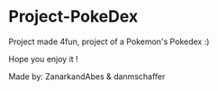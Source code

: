 # Project-PokeDex


Project made 4fun, project of a Pokemon's Pokedex :)


Hope you enjoy it !

Made by: ZanarkandAbes & danmschaffer
